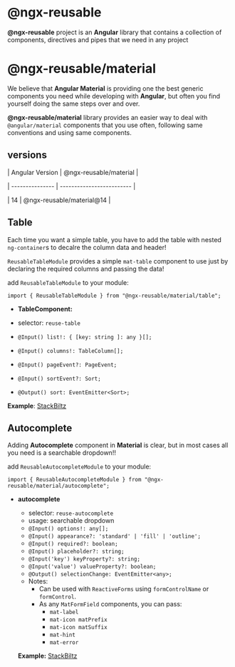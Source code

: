 # @ngx-reusable

**@ngx-reusable** project is an **Angular** library that contains a collection of components, directives and pipes that we need in any project

# @ngx-reusable/material

We believe that **Angular Material** is providing one the best generic components you need while developing with **Angular**, but often you find yourself doing the same steps over and over.

**@ngx-reusable/material** library provides an easier way to deal with `@angular/material` components that you use often, following same conventions and using same components.

## versions

| Angular Version | @ngx-reusable/material |

| --------------- | ------------------------- |

| 14 | @ngx-reusable/material@14 |

## Table

Each time you want a simple table, you have to add the table with nested `ng-container`s to decalre the column data and header!

`ReusableTableModule` provides a simple `mat-table` component to use just by declaring the required columns and passing the data!

add `ReusableTableModule` to your module:

    import { ReusableTableModule } from "@ngx-reusable/material/table";

- **TableComponent:**

- selector: `reuse-table`
- `@Input() list!: { [key: string ]: any }[];`
- `@Input() columns!: TableColumn[];`
- `@Input() pageEvent?: PageEvent;`
- `@Input() sortEvent?: Sort;`
- `@Output() sort: EventEmitter<Sort>;`

**Example**: [StackBiltz](https://angular-ivy-6jx3tj.stackblitz.io/)

## Autocomplete

Adding **Autocomplete** component in **Material** is clear, but in most cases all you need is a searchable dropdown!!

add `ReusableAutocompleteModule` to your module:

    import { ReusableAutocompleteModule } from "@ngx-reusable/material/autocomplete";

- **autocomplete**

  - selector: `reuse-autocomplete`
  - usage: searchable dropdown
  - `@Input() options!: any[];`
  - `@Input() appearance?: 'standard' | 'fill' | 'outline';`
  - `@Input() required?: boolean;`
  - `@Input() placeholder?: string;`
  - `@Input('key') keyProperty?: string;`
  - `@Input('value') valueProperty?: boolean;`
  - `@Output() selectionChange: EventEmitter<any>;`
  - Notes:
    - Can be used with `ReactiveForms` using `formControlName` or `formControl`.
    - As any `MatFormField` components, you can pass:
      - `mat-label`
      - `mat-icon matPrefix`
      - `mat-icon matSuffix`
      - `mat-hint`
      - `mat-error`

  **Example:** [StackBiltz](https://stackblitz.com/edit/angular-ivy-dftsik?file=src/app/app.component.html)
